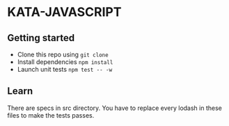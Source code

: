 # KATA-JAVASCRIPT

## Getting started

 - Clone this repo using `git clone`
 - Install dependencies `npm install`
 - Launch unit tests `npm test -- -w`

## Learn

There are specs in src directory. You have to replace every lodash in these files to make the tests passes.
